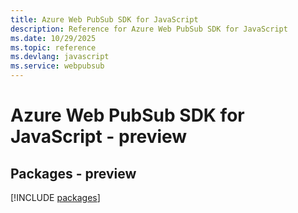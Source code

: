 ```yaml
---
title: Azure Web PubSub SDK for JavaScript
description: Reference for Azure Web PubSub SDK for JavaScript
ms.date: 10/29/2025
ms.topic: reference
ms.devlang: javascript
ms.service: webpubsub
---
```

# Azure Web PubSub SDK for JavaScript - preview
## Packages - preview
[!INCLUDE [packages](web-pubsub-index.md)]
